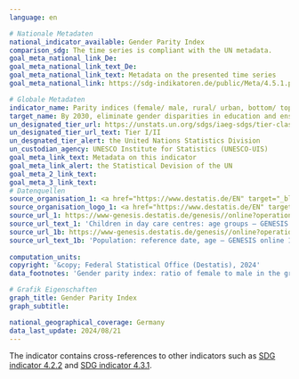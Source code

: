 ```yaml
---
language: en    

# Nationale Metadaten    
national_indicator_available: Gender Parity Index    
comparison_sdg: The time series is compliant with the UN metadata.    
goal_meta_national_link_De: 
goal_meta_national_link_text_De: 
goal_meta_national_link_text: Metadata on the presented time series
goal_meta_national_link: https://sdg-indikatoren.de/public/Meta/4.5.1.pdf    

# Globale Metadaten    
indicator_name: Parity indices (female/ male, rural/ urban, bottom/ top wealth quintile and others such as disability status, indigenous peoples and conflict-affected, as data become available) for all education indicators on this list that can be disaggregated    
target_name: By 2030, eliminate gender disparities in education and ensure equal access to all levels of education and vocational training for the vulnerable, including persons with disabilities, indigenous peoples and children in vulnerable situations    
un_designated_tier_url: https://unstats.un.org/sdgs/iaeg-sdgs/tier-classification/    
un_designated_tier_url_text: Tier I/II    
un_desgnated_tier_alert: the United Nations Statistics Division    
un_custodian_agency: UNESCO Institute for Statistics (UNESCO-UIS)    
goal_meta_link_text: Metadata on this indicator    
goal_meta_link_alert: the Statistical Devision of the UN    
goal_meta_2_link_text:     
goal_meta_3_link_text:         
# Datenquellen
source_organisation_1: <a href="https://www.destatis.de/EN" target="_blank" title="Click here to go to the website of the organisation Federal Statistical Office (Destatis)."> Federal Statistical Office (Destatis) </a>
source_organisation_logo_1: <a href="https://www.destatis.de/EN" target="_blank"><img src="https://sdg-indikatoren.de/public/OrgImgEn/destatis.png" alt="Logo destatis" style="height:60px; width:148px"/></a>
source_url_1: https://www-genesis.destatis.de/genesis//online?operation=table&code=22541-0001&bypass=true&language=en
source_url_text_1: 'Children in day care centres: age groups – GENESIS online 22541-0001'
source_url_1b: https://www-genesis.destatis.de/genesis//online?operation=table&code=12411-0005&bypass=true&language=en
source_url_text_1b: 'Population: reference date, age – GENESIS online 12411-0005'
    
computation_units:    
copyright: '&copy; Federal Statistical Office (Destatis), 2024'    
data_footnotes: 'Gender parity index: ratio of female to male in the gross participation rate in education for each level of education.<br>• SDG-Indicator 4.3.1: The results from 2020 onwards are only comparable with previous years to a limited extent.'    

# Grafik Eigenschaften    
graph_title: Gender Parity Index
graph_subtitle:     

national_geographical_coverage: Germany    
data_last_update: 2024/08/21    
---
```



The indicator contains cross-references to other indicators such as <a href="http://sdg-indikatoren.de/4-2-2/"> SDG indicator 4.2.2</a>  and <a href="http://sdg-indikatoren.de/4-3-1/"> SDG indicator 4.3.1</a>.